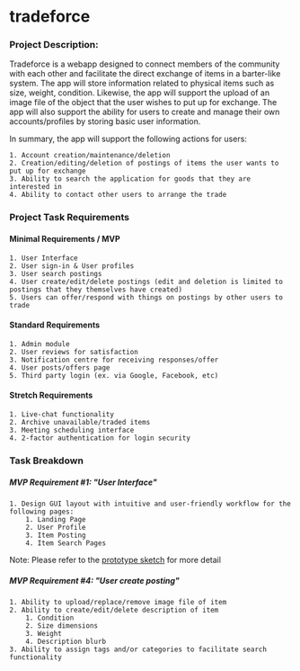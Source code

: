 # tradeforce

### Project Description:
Tradeforce is a webapp designed to connect members of the community with each other and facilitate the direct exchange of items in a barter-like system. 
The app will store information related to physical items such as size, weight, condition. 
Likewise, the app will support the upload of an image file of the object that the user wishes to put up for exchange. 
The app will also support the ability for users to create and manage their own accounts/profiles by storing basic user information.  
    
In summary, the app will support the following actions for users:

    1. Account creation/maintenance/deletion 
    2. Creation/editing/deletion of postings of items the user wants to put up for exchange
    3. Ability to search the application for goods that they are interested in
    4. Ability to contact other users to arrange the trade 

### Project Task Requirements

#### Minimal Requirements / MVP
    1. User Interface
    2. User sign-in & User profiles
    3. User search postings
    4. User create/edit/delete postings (edit and deletion is limited to postings that they themselves have created)
    5. Users can offer/respond with things on postings by other users to trade

#### Standard Requirements 
    1. Admin module
    2. User reviews for satisfaction
    3. Notification centre for receiving responses/offer
    4. User posts/offers page
    5. Third party login (ex. via Google, Facebook, etc)

#### Stretch Requirements
    1. Live-chat functionality
    2. Archive unavailable/traded items
    3. Meeting scheduling interface
    4. 2-factor authentication for login security


### Task Breakdown

##### MVP Requirement #1: "User Interface"
    1. Design GUI layout with intuitive and user-friendly workflow for the following pages:
        1. Landing Page
        2. User Profile
        3. Item Posting
        4. Item Search Pages
   Note: Please refer to the [prototype sketch](https://github.com/Cainuse/tradeforce-client/blob/master/prototype-sketch/Prototype-sketches.pdf) for more detail

##### MVP Requirement #4: "User create posting"
    1. Ability to upload/replace/remove image file of item
    2. Ability to create/edit/delete description of item
        1. Condition
        2. Size dimensions
        3. Weight
        4. Description blurb
    3. Ability to assign tags and/or categories to facilitate search functionality


